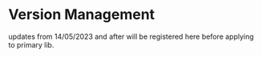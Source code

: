 # Version Management

updates from 14/05/2023 and after will be registered here before applying to primary lib.


